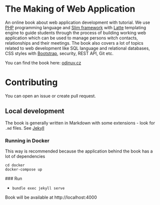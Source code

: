 # The Making of Web Application

An online book about web application development with tutorial. We use [PHP](http://php.net/) programming language and [Slim framework](http://www.slimframework.com/) with [Latte](https://github.com/nette/latte) templating engine to guide students through the process of building working web application which can be used to manage persons witch contacts, relationships and their meetings. The book also covers a lot of topics related to web development like SQL language and relational databases, CSS styles with [Bootstrap](https://getbootstrap.com/), security, REST API, Git etc.

You can find the book here: [odinuv.cz](http://odinuv.cz/)

# Contributing

You can open an issue or create pull request.

## Local development

The book is generally written in Markdown with some extensions - look for `.md` files. See [Jekyll](https://jekyllrb.com/)

### Running in Docker

This way is recommended because the application behind the book has a lot of dependencies

```
cd docker
docker-compose up
```

### Run

* `bundle exec jekyll serve`

Book will be available at http://localhost:4000
